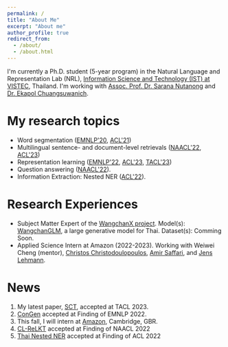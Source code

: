 ```yaml
---
permalink: /
title: "About Me"
excerpt: "About me"
author_profile: true
redirect_from: 
  - /about/
  - /about.html
---
```


I'm currently a Ph.D. student (5-year program) in the Natural Language and Representation Lab (NRL), [Information Science and Technology (IST) at VISTEC](https://vistec.ist/), Thailand.
I'm working with [Assoc. Prof. Dr. Sarana Nutanong](https://scholar.google.com/citations?user=fEPAC_AAAAAJ&hl=th) and [Dr. Ekapol Chuangsuwanich](https://scholar.google.com/citations?user=ST-jPeYAAAAJ&hl=th).

My research topics
======
- Word segmentation ([EMNLP'20](https://www.aclweb.org/anthology/2020.emnlp-main.315/), [ACL'21](https://aclanthology.org/2021.findings-acl.86.pdf))
- Multilingual sentence- and document-level retrievals ([NAACL'22](https://openreview.net/forum?id=y42xxJ_xx8), [ACL'23](https://aclanthology.org/2023.acl-short.95.pdf))
- Representation learning ([EMNLP'22](https://github.com/KornWtp/ConGen/blob/main/ConGen__Unsupervised_Control_and_Generalization_Distillation_For_Sentence_Representation.pdf), [ACL'23](https://aclanthology.org/2023.acl-short.95.pdf), [TACL'23](https://github.com/mrpeerat/SCT/blob/main/An_Efficient_Self_supervised_Cross_View_Training_For_Unsupervised_Sentence_Embedding.pdf))
- Question answering ([NAACL'22](https://openreview.net/forum?id=y42xxJ_xx8)).
- Information Extraction: Nested NER ([ACL'22](https://aclanthology.org/2022.findings-acl.116/)). 

Research Experiences
======
- Subject Matter Expert of the [WangchanX project](). Model(s): [WangchanGLM](https://github.com/PyThaiNLP/WangChanGLM), a large generative model for Thai. Dataset(s): Comming Soon.  
- Applied Science Intern at Amazon (2022-2023). Working with Weiwei Cheng (mentor), [Christos Christodoulopoulos](https://scholar.google.com/citations?user=oZORQtwAAAAJ&hl=en), [Amir Saffari](https://scholar.google.co.uk/citations?user=QJX4mnQAAAAJ&hl=en), and [Jens Lehmann](https://scholar.google.com/citations?user=sEaQ5rgAAAAJ&hl=th&oi=ao). 

News
======
1. My latest paper, [SCT](https://github.com/mrpeerat/SCT), accepted at TACL 2023. 
2. [ConGen](https://github.com/KornWtp/ConGen) accepted at Finding of EMNLP 2022.
3. This fall, I will intern at [Amazon](https://www.amazon.jobs/en/landing_pages/cambridge?base_query=&loc_query=&job_count=10&result_limit=10&sort=relevant&location%5B%5D=cambridge-uk&cache), Cambridge, GBR.
4. [CL-ReLKT](https://openreview.net/pdf?id=SGfeUGXMBZc) accepted at Finding of NAACL 2022
5. [Thai Nested NER](https://aclanthology.org/2022.findings-acl.116/) accepted at Finding of ACL 2022
